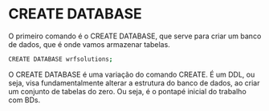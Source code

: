 # CREATE DATABASE

O primeiro comando é o CREATE DATABASE, que serve para criar um banco de dados, que é onde vamos armazenar tabelas.

```bash
CREATE DATABASE wrfsolutions;
```

O CREATE DATABASE é uma variação do comando CREATE. É um DDL, ou seja, visa fundamentalmente alterar a estrutura do banco de dados, ao criar um conjunto de tabelas do zero. Ou seja, é o pontapé inicial do trabalho com BDs.